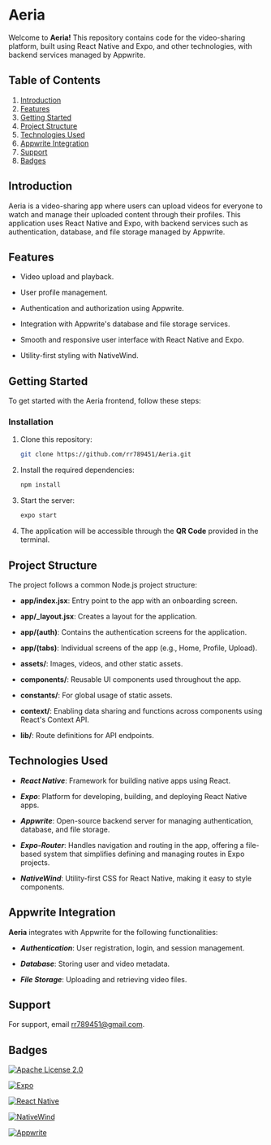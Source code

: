 # Aeria

Welcome to **Aeria!** This repository contains code for the video-sharing platform, built using React Native and Expo, and other technologies, with backend services managed by Appwrite.

## Table of Contents

1. [Introduction](#introduction)
2. [Features](#features)
3. [Getting Started](#getting-started)
4. [Project Structure](#project-structure)
5. [Technologies Used](#technologies-used)
6. [Appwrite Integration](#appwrite-integration)
7. [Support](#support)
8. [Badges](#badges)

## Introduction

Aeria is a video-sharing app where users can upload videos for everyone to watch and manage their uploaded content through their profiles. This application uses React Native and Expo, with backend services such as authentication, database, and file storage managed by Appwrite.
## Features

- Video upload and playback.

- User profile management.

- Authentication and authorization using Appwrite.

- Integration with Appwrite's database and file storage services.

- Smooth and responsive user interface with React Native and Expo.

- Utility-first styling with NativeWind.
## Getting Started
To get started with the Aeria frontend, follow these steps:

### Installation

1. Clone this repository:

   ```bash
   git clone https://github.com/rr789451/Aeria.git

2. Install the required dependencies:

    ```bash
    npm install

3. Start the server:

    ```bash
    expo start

4. The application will be accessible through the **QR Code** provided in the terminal.
    
## Project Structure

The project follows a common Node.js project structure:

- **app/index.jsx**: Entry point to the app with an onboarding screen.

- **app/_layout.jsx**: Creates a layout for the application.

- **app/(auth)**: Contains the authentication screens for the application.

- **app/(tabs)**: Individual screens of the app (e.g., Home, Profile, Upload).

- **assets/**: Images, videos, and other static assets.

- **components/**: Reusable UI components used throughout the app.

- **constants/**: For global usage of static assets.

- **context/**: Enabling data sharing and functions across components using React's Context API.

- **lib/**: Route definitions for API endpoints.
## Technologies Used

- ***React Native***:  Framework for building native apps using React.

- ***Expo***: Platform for developing, building, and deploying React Native apps.

- ***Appwrite***: Open-source backend server for managing authentication, database, and file storage.

- ***Expo-Router***: Handles navigation and routing in the app, offering a file-based system that simplifies defining and managing routes in Expo projects.

- ***NativeWind***: Utility-first CSS for React Native, making it easy to style components.

## Appwrite Integration

**Aeria** integrates with Appwrite for the following functionalities:

- ***Authentication***: User registration, login, and session management.

- ***Database***: Storing user and video metadata.

- ***File Storage***: Uploading and retrieving video files.
## Support

For support, email rr789451@gmail.com.


## Badges

[![Apache License 2.0](https://img.shields.io/badge/License-ApacheLicense2.0-green.svg)](https://choosealicense.com/licenses/apache-2.0/)

[![Expo](https://img.shields.io/badge/Expo-1B1F23?style=for-the-badge&logo=expo&logoColor=white)](https://docs.expo.dev/)

[![React Native](https://img.shields.io/badge/React%20Native-20232A?style=for-the-badge&logo=react&logoColor=61DAFB)](https://reactnative.dev/docs/getting-started)

[![NativeWind](https://img.shields.io/badge/NativeWind-000000?style=for-the-badge&logo=wind&logoColor=white)](https://nativewind.dev/)

[![Appwrite](https://img.shields.io/badge/Appwrite-F02E65?style=for-the-badge&logo=appwrite&logoColor=white)](https://appwrite.io/docs)
